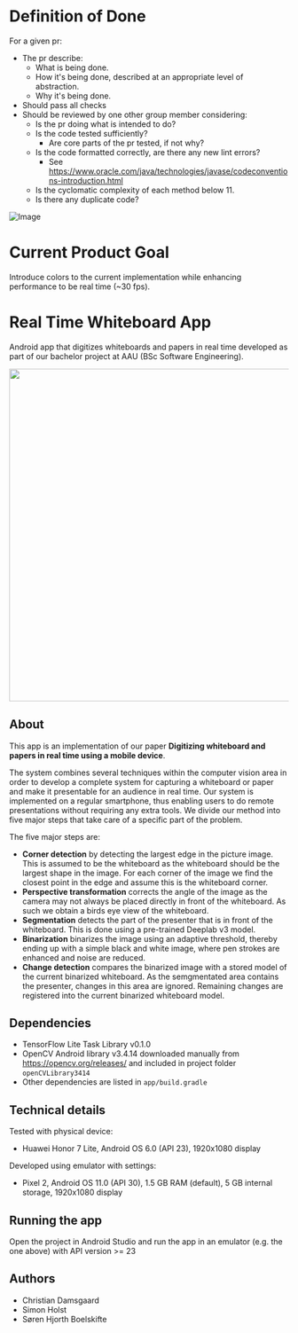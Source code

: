 # Definition of Done
For a given pr:
- The pr describe:
    - What is being done.
    - How it's being done, described at an appropriate level of abstraction.
    - Why it's being done.
- Should pass all checks
- Should be reviewed by one other group member considering:
    - Is the pr doing what is intended to do?
    - Is the code tested sufficiently?
        - Are core parts of the pr tested, if not why?
    - Is the code formatted correctly, are there any new lint errors? 
        - See https://www.oracle.com/java/technologies/javase/codeconventions-introduction.html
    - Is the cyclomatic complexity of each method below 11.
    - Is there any duplicate code?

![Image](https://user-images.githubusercontent.com/72453813/222139984-070a3559-ac16-44cf-a18a-95c47b68faa8.png)

# Current Product Goal
Introduce colors to the current implementation while enhancing performance to be real time (~30 fps).

# Real Time Whiteboard App

Android app that digitizes whiteboards and papers in real time developed as part of our bachelor project at AAU (BSc Software Engineering).

<img src="./doc/demo.gif" width="600" />

## About

This app is an implementation of our paper **Digitizing whiteboard and papers in real time using a mobile device**.

The system combines several techniques within
the computer vision area in order to develop a complete system
for capturing a whiteboard or paper and make it presentable
for an audience in real time. Our system is implemented
on a regular smartphone, thus enabling users to do remote
presentations without requiring any extra tools. We divide
our method into five major steps that take care of a specific
part of the problem.  

The five major steps are:
* **Corner detection** by detecting the largest edge in the picture image. This is assumed to be the whiteboard as the whiteboard should be the largest shape in the image. For each corner of the image we find the closest point in the edge and assume this is the whiteboard corner.
* **Perspective transformation** corrects the angle of the image as the camera may not always be placed directly in front of the whiteboard. As such we obtain a birds eye view of the whiteboard.
* **Segmentation** detects the part of the presenter that is in front of the whiteboard. This is done using a pre-trained Deeplab v3 model.
* **Binarization** binarizes the image using an adaptive threshold, thereby ending up with a simple black and white image, where pen strokes are enhanced and noise are reduced. 
* **Change detection** compares the binarized image with a stored model of the current binarized whiteboard. As the semgmentated area contains the presenter, changes in this area are ignored. Remaining changes are registered into the current binarized whiteboard model.

## Dependencies
- TensorFlow Lite Task Library v0.1.0 
- OpenCV Android library v3.4.14 downloaded manually from https://opencv.org/releases/ and included in project folder `openCVLibrary3414` 
- Other dependencies are listed in `app/build.gradle`

## Technical details
Tested with physical device:
- Huawei Honor 7 Lite, Android OS 6.0 (API 23), 1920x1080 display

Developed using emulator with settings:
- Pixel 2, Android OS 11.0 (API 30), 1.5 GB RAM (default), 5 GB internal storage, 1920x1080 display

## Running the app
Open the project in Android Studio and run the app in an emulator (e.g. the one above) with API version >= 23

## Authors
- Christian Damsgaard
- Simon Holst
- Søren Hjorth Boelskifte

